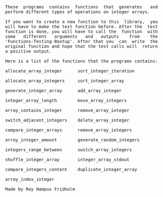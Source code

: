 
<pre>
These  programs  contains  functions  that  generates   and
perform different types of operations on integer arrays.

If you want to create a new function to this  library,  you
will have to make the test function before. After the  test
function is done, you will have to call the  function  with
some   different   arguments   and   outputs    from    the
'Functions-Testing-Bootup'. After that you  can  write  the
original function and hope that the test calls will  return
a positive output.

Here is a list of the functions that the programs contains:

allocate_array_integer      sort_integer_iteration

allocate_array_integers     sort_integer_array

generate_integer_array      add_array_integer

integer_array_length        move_array_integers

array_contains_integer      remove_array_integer

switch_adjacent_integers    delete_array_integer

compare_integer_arrays      remove_array_integers

array_integer_amount        generate_random_integers

integers_range_between      switch_array_integers

shuffle_integer_array       integer_array_stdout

compare_integers_content    duplicate_integer_array

array_index_integer

Made by Roy Hampus Fridholm
</pre>
